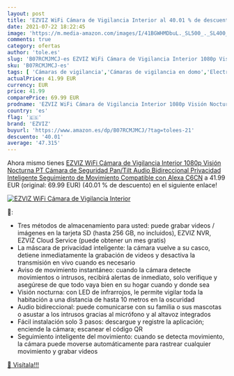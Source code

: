 ```yaml
---
layout: post
title: 'EZVIZ WiFi Cámara de Vigilancia Interior al 40.01 % de descuento'
date: 2021-07-22 18:22:45
image: 'https://m.media-amazon.com/images/I/41BGWHMDbuL._SL500_._SL400_.jpg'
comments: true
category: ofertas
author: 'tole.es'
slug: 'B07RCMJMCJ-es EZVIZ WiFi Cámara de Vigilancia Interior 1080p Visión...'
sku: 'B07RCMJMCJ-es'
tags: [ 'Cámaras de vigilancia','Cámaras de vigilancia en domo','Electrónica','Fotografía y videocámaras','alexa','ezviz', ]
actualPrice: 41.99 EUR
currency: EUR
price: 41.99
comparePrice: 69.99 EUR
prodname: 'EZVIZ WiFi Cámara de Vigilancia Interior 1080p Visión Nocturna  PT Cámara de Seguridad Pan/Tilt  Audio Bidireccional  Privacidad Inteligente  Seguimiento de Movimiento  Compatible con Alexa  C6CN'
country: 'es'
flag: '🇪🇸'
brand: 'EZVIZ'
buyurl: 'https://www.amazon.es/dp/B07RCMJMCJ/?tag=tolees-21'
descuento: '40.01'
average: '47.315'
---
```


Ahora mismo tienes [EZVIZ WiFi Cámara de Vigilancia Interior 1080p Visión Nocturna  PT Cámara de Seguridad Pan/Tilt  Audio Bidireccional  Privacidad Inteligente  Seguimiento de Movimiento  Compatible con Alexa  C6CN](https://www.amazon.es/dp/B07RCMJMCJ/?tag=tolees-21) a 41.99 EUR (original: 69.99 EUR) (40.01 %  de descuento) en el siguiente enlace!

[![EZVIZ WiFi Cámara de Vigilancia Interior](https://m.media-amazon.com/images/I/41BGWHMDbuL._SL500_._SL400_.jpg)](https://www.amazon.es/dp/B07RCMJMCJ/?tag=tolees-21)

🔎:

- Tres métodos de almacenamiento para usted: puede grabar videos / imágenes en la tarjeta SD (hasta 256 GB, no incluidos), EZVIZ NVR, EZVIZ Cloud Service (puede obtener un mes gratis)
- La máscara de privacidad inteligente: la cámara vuelve a su casco, detiene inmediatamente la grabación de videos y desactiva la transmisión en vivo cuando es necesario
- Aviso de movimiento instantáneo: cuando la cámara detecte movimientos o intrusos, recibirá alertas de inmediato, solo verifique y asegúrese de que todo vaya bien en su hogar cuando y donde sea
- Visión nocturna: con LED de infrarrojos, le permite vigilar toda la habitación a una distancia de hasta 10 metros en la oscuridad
- Audio bidireccional: puede comunicarse con su familia o sus mascotas o asustar a los intrusos gracias al micrófono y al altavoz integrados
- Fácil instalación solo 3 pasos: descargue y registre la aplicación; enciende la cámara; escanear el código QR
- Seguimiento inteligente del movimiento: cuando se detecta movimiento, la cámara puede moverse automáticamente para rastrear cualquier movimiento y grabar videos

[🛒 Visítala!!!](https://www.amazon.es/dp/B07RCMJMCJ/?tag=tolees-21)
